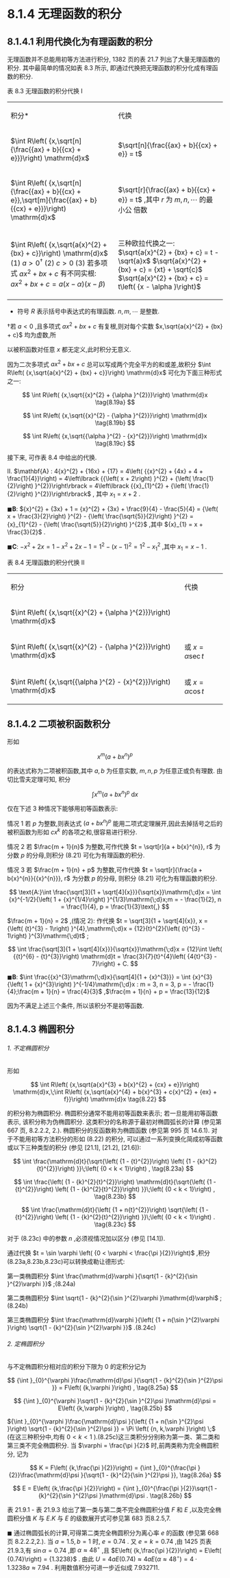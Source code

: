 # 8.1.4 无理函数的积分

## 8.1.4.1 利用代换化为有理函数的积分

无理函数并不总能用初等方法进行积分, 1382 页的表 21.7 列出了大量无理函数的积分. 其中最简单的情况如表 8.3 所示, 即通过代换把无理函数的积分化成有理函数的积分.

表 8.3 无理函数的积分代换 I

<table><tr><td>

积分*

</td><td>

代换

</td></tr><tr><td>

$\int R\left( {x,\sqrt[n]{\frac{{ax} + b}{{cx} + e}}}\right) \mathrm{d}x$

</td><td>

$\sqrt[n]{\frac{{ax} + b}{{cx} + e}} = t$

</td></tr><tr><td>

$\int R\left( {x,\sqrt[n]{\frac{{ax} + b}{{cx} + e}},\sqrt[m]{\frac{{ax} + b}{{cx} + e}}}\right) \mathrm{d}x$

</td><td>

$\sqrt[r]{\frac{{ax} + b}{{cx} + e}} = t$ ,其中 $r$ 为 $m, n,\cdots$ 的最小公 倍数

</td></tr><tr><td>

$\int R\left( {x,\sqrt{a{x}^{2} + {bx} + c}}\right) \mathrm{d}x$ (1) $a > {0}^{ \dagger  }$ (2) $c > 0$ (3) 若多项式 $a{x}^{2} + {bx} + c$ 有不同实根: $a{x}^{2} + {bx} + c = a\left( {x - \alpha }\right) \left( {x - \beta }\right)$

</td><td>

三种欧拉代换之一: $\sqrt{a{x}^{2} + {bx} + c} = t - \sqrt{a}x$ $\sqrt{a{x}^{2} + {bx} + c} = {xt} + \sqrt{c}$ $\sqrt{a{x}^{2} + {bx} + c} = t\left( {x - \alpha }\right)$

</td></tr></table>

* 符号 $R$ 表示括号中表达式的有理函数. $n, m,\cdots$ 是整数.

†若 $a < 0$ ,且多项式 $a{x}^{2} + {bx} + c$ 有复根,则对每个实数 $x,\sqrt{a{x}^{2} + {bx} + c}$ 均为虚数,所

以被积函数对任意 $x$ 都无定义,此时积分无意义.

因为二次多项式 $a{x}^{2} + {bx} + c$ 总可以写成两个完全平方的和或差,故积分 $\int R\left( {x,\sqrt{a{x}^{2} + {bx} + c}}\right) \mathrm{d}x$ 可化为下面三种形式之一:

$$
\int R\left( {x,\sqrt{{x}^{2} + {\alpha }^{2}}}\right) \mathrm{d}x \tag{8.19a}
$$

$$
\int R\left( {x,\sqrt{{x}^{2} - {\alpha }^{2}}}\right) \mathrm{d}x \tag{8.19b}
$$

$$
\int R\left( {x,\sqrt{{\alpha }^{2} - {x}^{2}}}\right) \mathrm{d}x \tag{8.19c}
$$

接下来, 可作表 8.4 中给出的代换.

II. $\mathbf{A} : 4{x}^{2} + {16x} + {17} = 4\left( {{x}^{2} + {4x} + 4 + \frac{1}{4}}\right)  = 4\left\lbrack  {{\left( x + 2\right) }^{2} + {\left( \frac{1}{2}\right) }^{2}}\right\rbrack   = 4\left\lbrack  {{x}_{1}^{2} + {\left( \frac{1}{2}\right) }^{2}}\right\rbrack$ , 其中 ${x}_{1} = x + 2$ .

$\blacksquare \mathbf{B}$: ${x}^{2} + {3x} + 1 = {x}^{2} + {3x} + \frac{9}{4} - \frac{5}{4} = {\left( x + \frac{3}{2}\right) }^{2} - {\left( \frac{\sqrt{5}}{2}\right) }^{2} = {x}_{1}^{2} - {\left( \frac{\sqrt{5}}{2}\right) }^{2}$ ,其中 ${x}_{1} = x + \frac{3}{2}$ .

$\blacksquare \mathbf{C}$: $- {x}^{2} + {2x} = 1 - {x}^{2} + {2x} - 1 = {1}^{2} - {\left( x - 1\right) }^{2} = {1}^{2} - {x}_{1}^{2}$ ,其中 ${x}_{1} = x - 1$ .

表 8.4 无理函数的积分代换 II

<table><tr><td>

积分

</td><td>

代换

</td></tr><tr><td>

$\int R\left( {x,\sqrt{{x}^{2} + {\alpha }^{2}}}\right) \mathrm{d}x$

</td><td/></tr><tr><td>

$\int R\left( {x,\sqrt{{x}^{2} - {\alpha }^{2}}}\right) \mathrm{d}x$

</td><td>

或 $x = \alpha \sec t$

</td></tr><tr><td>

$\int R\left( {x,\sqrt{{\alpha }^{2} - {x}^{2}}}\right) \mathrm{d}x$

</td><td>

或 $x = \alpha \cos t$

</td></tr></table>

## 8.1.4.2 二项被积函数积分

形如

$$
{x}^{m}{\left( a + b{x}^{n}\right) }^{p} \tag{8.20}
$$

的表达式称为二项被积函数,其中 $a, b$ 为任意实数, $m, n, p$ 为任意正或负有理数. 由切比雪夫定理可知, 积分

$$
\int {x}^{m}{\left( a + b{x}^{n}\right) }^{p}\mathrm{\;d}x \tag{8.21}
$$

仅在下述 3 种情况下能够用初等函数表示:

情况 1 若 $p$ 为整数,则表达式 ${\left( a + b{x}^{n}\right) }^{p}$ 能用二项式定理展开,因此去掉括号之后的被积函数为形如 $c{x}^{k}$ 的各项之和,很容易进行积分.

情况 2 若 $\frac{m + 1}{n}$ 为整数,可作代换 $t = \sqrt[r]{a + b{x}^{n}}, r$ 为分数 $p$ 的分母,则积分 (8.21) 可化为有理函数的积分.

情况 3 若 $\frac{m + 1}{n} + p$ 为整数,可作代换 $t = \sqrt[r]{\frac{a + b{x}^{n}}{{x}^{n}}}, r$ 为分数 $p$ 的分母, 则积分 (8.21) 可化为有理函数的积分.

$$
\text{A:}\int \frac{\sqrt[3]{1 + \sqrt[4]{x}}}{\sqrt{x}}\mathrm{\;d}x = \int {x}^{-1/2}{\left( 1 + {x}^{1/4}\right) }^{1/3}\mathrm{\;d}x;m =  - \frac{1}{2}, n = \frac{1}{4}, p = \frac{1}{3}\text{,}
$$

$\frac{m + 1}{n} = 2$ ,(情况 2): 作代换 $t = \sqrt[3]{1 + \sqrt[4]{x}}, x = {\left( {t}^{3} - 1\right) }^{4},\mathrm{\;d}x = {12}{t}^{2}{\left( {t}^{3} - 1\right) }^{3}\mathrm{\;d}t$ ;

$$
\int \frac{\sqrt[3]{1 + \sqrt[4]{x}}}{\sqrt{x}}\mathrm{\;d}x = {12}\int \left( {{t}^{6} - {t}^{3}}\right) \mathrm{d}t = \frac{3}{7}{t}^{4}\left( {4{t}^{3} - 7}\right)  + C.
$$

$\blacksquare \mathbf{B}$: $\int \frac{{x}^{3}\mathrm{\;d}x}{\sqrt[4]{1 + {x}^{3}}} = \int {x}^{3}{\left( 1 + {x}^{3}\right) }^{-1/4}\mathrm{\;d}x : m = 3, n = 3, p =  - \frac{1}{4};\frac{m + 1}{n} = \frac{4}{3}$ ,$\frac{m + 1}{n} + p = \frac{13}{12}$

因为不满足上述三个条件, 所以该积分不是初等函数.

## 8.1.4.3 椭圆积分

###### 1. 不定椭圆积分

形如

$$
\int R\left( {x,\sqrt{a{x}^{3} + b{x}^{2} + {cx} + e}}\right) \mathrm{d}x,\;\int R\left( {x,\sqrt{a{x}^{4} + b{x}^{3} + c{x}^{2} + {ex} + f}}\right) \mathrm{d}x \tag{8.22}
$$

的积分称为椭圆积分. 椭圆积分通常不能用初等函数来表示; 若一旦能用初等函数表示, 该积分称为伪椭圆积分. 这类积分的名称源于最初对椭圆弧长的计算 (参见第 667 页, 8.2.2.2, 2.). 椭圆积分的反函数称为椭圆函数 (参见第 995 页 14.6.1). 对于不能用初等方法积分的形如 (8.22) 的积分, 可以通过一系列变换化简成初等函数或以下三种类型的积分 (参见 [21.1], [21.2], [21.6]):

$$
\int \frac{\mathrm{d}t}{\sqrt{\left( {1 - {t}^{2}}\right) \left( {1 - {k}^{2}{t}^{2}}\right) }}\;\left( {0 < k < 1}\right) , \tag{8.23a}
$$

$$
\int \frac{\left( {1 - {k}^{2}{t}^{2}}\right) \mathrm{d}t}{\sqrt{\left( {1 - {t}^{2}}\right) \left( {1 - {k}^{2}{t}^{2}}\right) }}\;\left( {0 < k < 1}\right) , \tag{8.23b}
$$

$$
\int \frac{\mathrm{d}t}{\left( {1 + n{t}^{2}}\right) \sqrt{\left( {1 - {t}^{2}}\right) \left( {1 - {k}^{2}{t}^{2}}\right) }}\;\left( {0 < k < 1}\right) . \tag{8.23c}
$$

对于 (8.23c) 中的参数 $n$ ,必须视情况加以区分 (参见 [14.1]).

通过代换 $t = \sin \varphi \left( {0 < \varphi  < \frac{\pi }{2}}\right)$ ,积分(8.23a,8.23b,8.23c)可以转换成勒让德形式:

第一类椭圆积分 $\int \frac{\mathrm{d}\varphi }{\sqrt{1 - {k}^{2}{\sin }^{2}\varphi }}$ ;(8.24a)

第二类椭圆积分 $\int \sqrt{1 - {k}^{2}{\sin }^{2}\varphi }\mathrm{d}\varphi$ ;(8.24b)

第三类椭圆积分 $\int \frac{\mathrm{d}\varphi }{\left( {1 + n{\sin }^{2}\varphi }\right) \sqrt{1 - {k}^{2}{\sin }^{2}\varphi }}$ .(8.24c)

###### 2. 定椭圆积分

与不定椭圆积分相对应的积分下限为 0 的定积分记为

$$
{\int }_{0}^{\varphi }\frac{\mathrm{d}\psi }{\sqrt{1 - {k}^{2}{\sin }^{2}\psi }} = F\left( {k,\varphi }\right) , \tag{8.25a}
$$

$$
{\int }_{0}^{\varphi }\sqrt{1 - {k}^{2}{\sin }^{2}\psi }\mathrm{d}\psi  = E\left( {k,\varphi }\right) , \tag{8.25b}
$$

${\int }_{0}^{\varphi }\frac{\mathrm{d}\psi }{\left( {1 + n{\sin }^{2}\psi }\right) \sqrt{1 - {k}^{2}{\sin }^{2}\psi }} = \Pi \left( {n, k,\varphi }\right) \;$ (在这三种积分中,均有 $0 < k < 1$ ).(8.25c)这三类积分分别称为第一类、第二类和第三类不完全椭圆积分. 当 $\varphi  = \frac{\pi }{2}$ 时,前两类称为完全椭圆积分, 记为

$$
K = F\left( {k,\frac{\pi }{2}}\right)  = {\int }_{0}^{\frac{\pi }{2}}\frac{\mathrm{d}\psi }{\sqrt{1 - {k}^{2}{\sin }^{2}\psi }}, \tag{8.26a}
$$

$$
E = E\left( {k,\frac{\pi }{2}}\right)  = {\int }_{0}^{\frac{\pi }{2}}\sqrt{1 - {k}^{2}{\sin }^{2}\psi }\mathrm{d}\psi . \tag{8.26b}
$$

表 21.9.1 - 表 21.9.3 给出了第一类与第二类不完全椭圆积分值 $F$ 和 $E$ ,以及完全椭圆积分值 $K$ 与 $E.K$ 与 $E$ 的级数展开式可参见第 683 页8.2.5,7.

$\blacksquare$ 通过椭圆弧长的计算,可得第二类完全椭圆积分为离心率 $e$ 的函数 (参见第 668 页 8.2.2.2,2.). 当 $a = {1.5}, b = 1$ 时, $e = {0.74}$ . 又 $e = k = {0.74}$ ,由 1425 页表 21.9.3,有 $\sin \alpha  = {0.74}$ ,即 $\alpha  \approx  {48}^{ \circ  }$ ,且 $E\left( {k,\frac{\pi }{2}}\right)  = E\left( {0.74}\right)  = {1.3238}$ . 由此 $U = {4aE}\left( {0.74}\right)  \approx  {4aE}\left( {\alpha  \approx  {48}^{ \circ  }}\right)  = 4 \cdot  {1.3238a} \approx  {7.94}$ . 利用数值积分可进一步近似成 7.932711.
